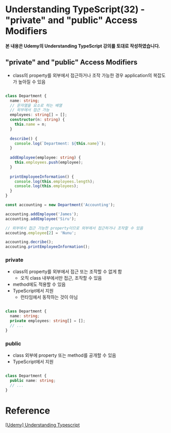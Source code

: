 # Understanding TypeScript(32) - "private" and "public" Access Modifiers

**본 내용은 Udemy의 Understanding TypeScript 강의를 토대로 작성하였습니다.**



## "private" and "public" Access Modifiers

* class의 property를 외부에서 접근하거나 조작 가능한 경우 application의 복잡도가 높아질 수 있음

```TypeScript

class Department {
  name: string;
  // 문자열을 요소로 하는 배열
  // 외부에서 접근 가능
  employees: string[] = [];
  constructor(n: string) {
    this.name = n;
  }
  
  describe() {
    console.log(`Department: ${this.name}`);
  }
  
  addEmployee(employee: string) {
    this.employees.push(employee);
  }
  
  printEmployeeInformation() {
    console.log(this.employees.length);
    console.log(this.employees);
  }
}

const accounting = new Department('Accounting');

accounting.addEmployee('James');
accounting.addEmployee('Siru');

// 외부에서 접근 가능한 property이므로 외부에서 접근하거나 조작할 수 있음
accouting.employee[2] = 'Nunu';

accounting.decribe();
accouting.printEmployeeInformation();
```



### private

* class의 property를 외부에서 접근 또는 조작할 수 없게 함
  * 오직 class 내부에서만 접근, 조작할 수 있음
* method에도 적용할 수 있음
* TypeScript에서 지원
  * 런타임에서 동작하는 것이 아님

```TypeScript

class Department {
  name: string;
  private employees: string[] = [];
  // ...
}

```



### public

* class 외부에 property 또는 method를 공개할 수 있음
* TypeScript에서 지원

```TypeScript

class Department {
  public name: string;
  // ...
}

```



# Reference

[[Udemy] Understanding Typescript](https://www.udemy.com/course/understanding-typescript/)

